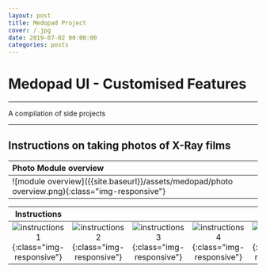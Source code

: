 ```yaml
---
layout: post
title: Medopad Project
cover: /.jpg
date: 2019-07-02 00:00:00
categories: posts
---
```


# Medopad UI - Customised Features

---
A compilation of side projects

---

## Instructions on taking photos of X-Ray films

|Photo Module overview|
|:--------|
|![module overview]({{site.baseurl}}/assets/medopad/photo overview.png){:class="img-responsive"}|


|Instructions           |                  |                   |                   |                   |
| :----------------: |:----------------:| :----------------:| :----------------:| :----------------:|
|![instructions 1]({{site.baseurl}}/assets/medopad/instructions1.png){:class="img-responsive"}|![instructions 2]({{site.baseurl}}/assets/medopad/instructions2.png){:class="img-responsive"}|![instructions 3]({{site.baseurl}}/assets/medopad/instructions3.png){:class="img-responsive"}|![instructions 4]({{site.baseurl}}/assets/medopad/instructions4.png){:class="img-responsive"}|![instructions 5]({{site.baseurl}}/assets/medopad/instructions5.png){:class="img-responsive"}

